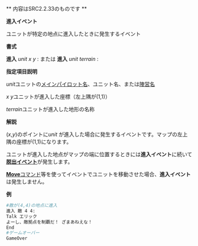 ** 内容はSRC2.2.33のものです **

**進入イベント**

ユニットが特定の地点に進入したときに発生するイベント

**書式**

**進入** *unit x y* : または  **進入** *unit terrain* :

**指定項目説明**

*unit*ユニットの[メインパイロット名](メインパイロット名.md)、ユニット名、または[陣営名](陣営名.md)

*x y*ユニットが進入した座標（左上隅が(1,1)）

*terrain*ユニットが進入した地形の名称

**解説**

(*x*,*y*)のポイントに*unit* が進入した場合に発生するイベントです。マップの左上隅の座標が(1,1)になります。

ユニットが進入した地点がマップの端に位置するときには**進入イベント**に続いて[**脱出イベント**](脱出イベント.md)が発生します。

[**Move**コマンド](Moveコマンド.md)等を使ってイベントでユニットを移動させた場合、**進入イベント**は発生しません。

**例**
```sh
#敵が(4,4)の地点に進入
進入 敵 4 4:
Talk エリック
よーし、敵拠点を制覇だ！ ざまあねえな！
End
#ゲームオーバー
GameOver
```

